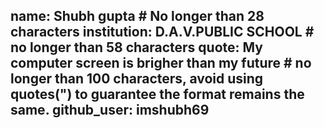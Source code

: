 name: Shubh gupta # No longer than 28 characters
institution: D.A.V.PUBLIC SCHOOL # no longer than 58 characters
quote: My computer screen is brigher than my future # no longer than 100 characters, avoid using quotes(") to guarantee the format remains the same.
github_user: imshubh69
---
